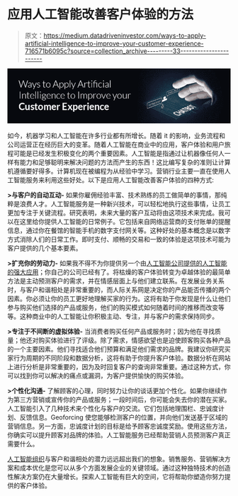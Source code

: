 # 应用人工智能改善客户体验的方法

> 原文：<https://medium.datadriveninvestor.com/ways-to-apply-artificial-intelligence-to-improve-your-customer-experience-716571b6095c?source=collection_archive---------33----------------------->

![](img/ec146d37be6f37678d21956593a79172.png)

如今，机器学习和人工智能在许多行业都有所增长。随着 it 的影响，业务流程和公司运营正在经历巨大的变革。随着人工智能在商业中的应用，客户体验和用户旅程可能是已经发生积极变化的两个重要因素。人工智能是指通过让机器像任何人一样有能力和足够聪明来解决问题的方法而产生的东西！这比编写复杂的准则让计算机遵循要好得多。计算机现在被编程为从经验中学习。营销行业主要一直在使用人工智能服务来利用这些好处。以下是应用人工智能改善客户体验的四种方式:

**>与客户的自动互动-** 如果你雇佣经验丰富、技术熟练的员工做简单的事情，那纯粹是浪费人才。人工智能服务是一种新兴技术，可以轻松地执行这些事情，让员工更加专注于关键流程。研究表明，未来大量的客户互动将由这项技术来完成。我可以在这里给你提供人工智能的日常例子。它包括来自网络运营商的支付账单的提醒信息，通过你在餐馆的智能手机的数字支付网关等。这种好处的基本概念是以数字方式消除人们的日常工作。即时支付、顺畅的交易和一致的体验是这项技术可能为客户提供的几个基本要素。

**>扩充你的劳动力-** 如果我不得不为你提供另一个由[人工智能公司提供的人工智能的强大应用](http://24framesdigital.com/What-we-do/360-Videos-and-VR.php)；你自己的公司已经有了。将枯燥的客户体验转变为卓越体验的最简单方法是主动预测客户的需求，并在情感层面上与他们建立联系。在发展业务关系时，与客户和谐相处是非常重要的，而人际关系网是决定你的产品能否传播的两个因素。你必须让你的员工更好地理解买家的行为。这将有助于你发现是什么让他们参与购买他们选择的产品或服务，他们的购买模式如何随着时间的推移而改变等等。这种商业中的人工智能让你积极主动、专注，并与客户的需求保持同步。

**>专注于不间断的虚拟体验-** 当消费者购买任何产品或服务时；因为他在寻找质量；他还对购买体验进行了评级。除了需求，情感欲望也是迫使顾客购买各种产品的一个主要因素。他们寻找适合他们预算和满足他们需求的品牌。我建议你研究买家行为周期的不同阶段和数据分析，这将有助于你提升客户体验。数据分析在网站上进行分析是非常重要的，因为及时回复客户的查询非常重要。通过这种方式，你可以找到你可以解决的痛点或漏洞，为客户提供愉快的购买体验。

**>个性化沟通-** 了解顾客的心理，同时努力让你的谈话更加个性化。如果你继续作为第三方营销或宣传你的产品或服务；一段时间后，你可能会失去你的潜在买家。人工智能引入了几种技术来个性化与客户的交流。它们包括地理围栏、忠诚度计划、反馈信息。Geoforcing 使您能够检测客户的位置，并向他们发送基于区域的营销信息。另一方面，忠诚度计划的目标是给予顾客忠诚度奖励。使用这些方法，你确实可以提升顾客对品牌的体验。人工智能服务已经帮助营销人员预测客户真正需要什么。

[人工智能组织](http://24framesdigital.com/)与客户和谐相处的潜力远远超出我们的想象。销售服务、营销解决方案和成本优化是您可以从多个方面发展企业的关键领域。通过这种独特技术的创造性解决方案仍在大量增长。探索人工智能有巨大的空间，它将帮助你塑造你努力提供的客户体验。